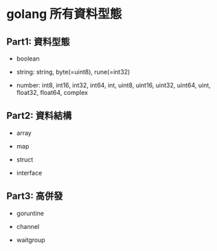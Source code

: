 # golang 所有資料型態

## Part1: 資料型態

+ boolean

+ string: string, byte(=uint8), rune(=int32)

+ number: int8, int16, int32, int64, int, uint8, uint16, uint32, uint64, uint, float32, float64, complex

## Part2: 資料結構

+ array

+ map

+ struct

+ interface

## Part3: 高併發

+ goruntine

+ channel

+ waitgroup